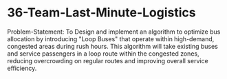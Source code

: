 # 36-Team-Last-Minute-Logistics
Problem-Statement: To Design and implement an algorithm to optimize bus allocation by introducing "Loop Buses" that operate within high-demand, congested areas during rush hours. This algorithm will take existing buses and service passengers in a loop route within the congested zones, reducing overcrowding on regular routes and improving overall service efficiency.
